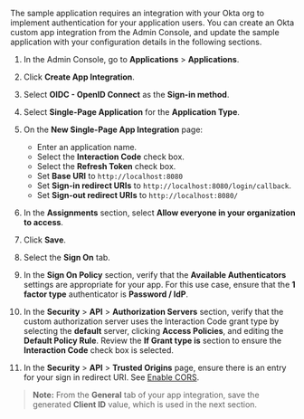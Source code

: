 The sample application requires an integration with your Okta org to implement authentication for your application users. You can create an Okta custom app integration from the Admin Console, and update the sample application with your configuration details in the following sections.

1. In the Admin Console, go to **Applications** > **Applications**.
1. Click **Create App Integration**.
1. Select **OIDC - OpenID Connect** as the **Sign-in method**.
1. Select **Single-Page Application** for the **Application Type**.
1. On the **New Single-Page App Integration** page:

   * Enter an application name.
   * Select the **Interaction Code** check box.
   * Select the **Refresh Token** check box.
   * Set **Base URI** to `http://localhost:8080`
   * Set **Sign-in redirect URIs** to `http://localhost:8080/login/callback`.
   * Set **Sign-out redirect URIs** to `http://localhost:8080/`

1. In the **Assignments** section, select **Allow everyone in your organization to access**.
1. Click **Save**.
1. Select the **Sign On** tab.
1. In the **Sign On Policy** section, verify that the **Available Authenticators** settings are appropriate for your app. For this use case, ensure that the **1 factor type** authenticator is **Password / IdP**.
1. In the **Security** > **API** > **Authorization Servers** section, verify that the custom authorization server uses the Interaction Code grant type by selecting the **default** server, clicking **Access Policies**, and editing the **Default Policy Rule**. Review the **If Grant type is** section to ensure the **Interaction Code** check box is selected.
1. In the **Security** > **API** > **Trusted Origins** page, ensure there is an entry for your sign in redirect URI. See [Enable CORS](/docs/guides/enable-cors/).

> **Note:** From the **General** tab of your app integration, save the generated **Client ID** value, which is used in the next section.
